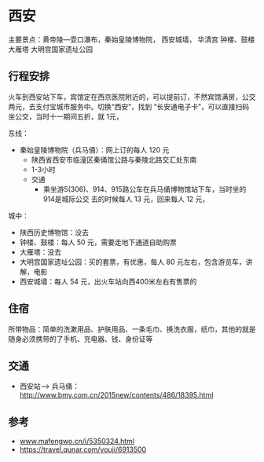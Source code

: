 # 西安

主要景点：黄帝陵—壶口瀑布，秦始皇陵博物院， 西安城墙， 华清宫  钟楼、鼓楼 大雁塔 大明宫国家遗址公园

## 行程安排

  火车到西安站下车，宾馆定在西京医院附近的，可以提前订，不然宾馆满房，公交两元，去支付宝城市服务中。切换“西安”，找到 “长安通电子卡”，可以直接扫码坐公交，当时十一期间五折，就 1元，
  
东线：

- 秦始皇陵博物院（兵马俑）：网上订的每人 120 元
  - 陕西省西安市临潼区秦俑馆公路与秦陵北路交汇处东南
  - 1-3小时
  - 交通
    - 乘坐游5(306)、914、915路公车在兵马俑博物馆站下车，当时坐的914是城际公交 去的时候每人 13 元，回来每人 12 元，

城中：
- 陕西历史博物馆：没去
- 钟楼、鼓楼：每人 50 元，需要走地下通道自助购票
- 大雁塔：没去
- 大明宫国家遗址公园：买的套票，有优惠，每人 80 元左右，包含游览车，讲解，电影
- 西安城墙：每人 54 元，出火车站向西400米左右有售票的

## 住宿

所带物品：简单的洗漱用品、护肤用品、一条毛巾、换洗衣服，纸巾，其他的就是随身必须携带的了手机、充电器、钱、身份证等


## 交通
- 西安站--> 兵马俑：http://www.bmy.com.cn/2015new/contents/486/18395.html


## 参考
- www.mafengwo.cn/i/5350324.html
- https://travel.qunar.com/youji/6913500
